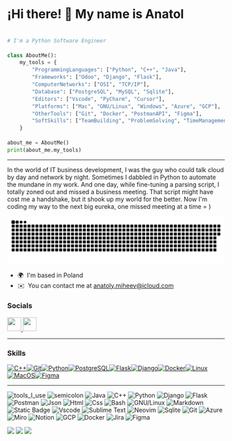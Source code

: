 ¡Hi there! 👋 My name is Anatol
=======================

```python

# I'm a Python Software Engineer

class AboutMe():
    my_tools = {
        "ProgrammingLanguages": ["Python", "C++", "Java"],
        "Frameworks": ["Odoo", "Django", "Flask"],
        "ComputerNetworks": ["OSI", "TCP/IP"],
        "Database": ["PostgreSQL", "MySQL", "Sqlite"],
        "Editors": ["Vscode", "PyCharm", "Cursor"],
        "Platforms": ["Mac", "GNU/Linux", "Windows", "Azure", "GCP"],
        "OtherTools": ["Git", "Docker", "PostmanAPI", "Figma"],
        "SoftSkills": ["TeamBuilding", "ProblemSolving", "TimeManagement", "AttentionToDetail"],
    }

about_me = AboutMe()
print(about_me.my_tools)

```
---

In the world of IT business development, I was the guy who could talk cloud by day and network by night. Sometimes I dabbled in Python to automate the mundane in my work. And one day, while fine-tuning a parsing script, I totally zoned out and missed a business meeting. That script might have cost me a handshake, but it shook up my world for the better. Now I'm coding my way to the next big eureka, one missed meeting at a time = )
<p align="center">
 <img width="550" src="assets/github-snake.svg" alt="snake"/>
</p>

* 🌍  I'm based in Poland
* ✉️  You can contact me at [anatoly.miheev@icloud.com](mailto:anatoly.miheev@icloud.com)


### Socials

<p align="left"> <a href="https://www.github.com/halbtonjazz" target="_blank" rel="noreferrer"> <picture> <source media="(prefers-color-scheme: dark)" srcset="https://raw.githubusercontent.com/danielcranney/readme-generator/main/public/icons/socials/github-dark.svg" /> <source media="(prefers-color-scheme: light)" srcset="https://raw.githubusercontent.com/danielcranney/readme-generator/main/public/icons/socials/github.svg" /> <img src="https://raw.githubusercontent.com/danielcranney/readme-generator/main/public/icons/socials/github.svg" width="32" height="32" /> </picture> </a> <a href="https://www.linkedin.com/in/anatol-szymanski" target="_blank" rel="noreferrer"> <picture> <source media="(prefers-color-scheme: dark)" srcset="https://raw.githubusercontent.com/danielcranney/readme-generator/main/public/icons/socials/linkedin-dark.svg" /> <source media="(prefers-color-scheme: light)" srcset="https://raw.githubusercontent.com/danielcranney/readme-generator/main/public/icons/socials/linkedin.svg" /> <img src="https://raw.githubusercontent.com/danielcranney/readme-generator/main/public/icons/socials/linkedin.svg" width="32" height="32" /> </picture> </a></p>

-------------------------------

### Skills

<p align="left">
<a href="https://docs.microsoft.com/en-us/cpp/?view=msvc-170" target="_blank" rel="noreferrer"><img src="https://raw.githubusercontent.com/danielcranney/readme-generator/main/public/icons/skills/cplusplus-colored.svg" width="36" height="36" alt="C++" /></a><a href="https://git-scm.com/" target="_blank" rel="noreferrer"><img src="https://raw.githubusercontent.com/danielcranney/readme-generator/main/public/icons/skills/git-colored.svg" width="36" height="36" alt="Git" /></a><a href="https://www.python.org/" target="_blank" rel="noreferrer"><img src="https://raw.githubusercontent.com/danielcranney/readme-generator/main/public/icons/skills/python-colored.svg" width="36" height="36" alt="Python" /></a><a href="https://www.postgresql.org/" target="_blank" rel="noreferrer"><img src="https://raw.githubusercontent.com/danielcranney/readme-generator/main/public/icons/skills/postgresql-colored.svg" width="36" height="36" alt="PostgreSQL" /></a><a href="https://flask.palletsprojects.com/en/2.0.x/" target="_blank" rel="noreferrer"><img src="https://raw.githubusercontent.com/danielcranney/readme-generator/main/public/icons/skills/flask-colored.svg" width="36" height="36" alt="Flask" /></a><a href="https://www.djangoproject.com/" target="_blank" rel="noreferrer"><img src="https://raw.githubusercontent.com/danielcranney/readme-generator/main/public/icons/skills/django-colored.svg" width="36" height="36" alt="Django" /></a><a href="https://www.docker.com/" target="_blank" rel="noreferrer"><img src="https://raw.githubusercontent.com/danielcranney/readme-generator/main/public/icons/skills/docker-colored.svg" width="36" height="36" alt="Docker" /></a><a href="https://www.linux.org" target="_blank" rel="noreferrer"><img src="https://raw.githubusercontent.com/danielcranney/readme-generator/main/public/icons/skills/linux-colored.svg" width="36" height="36" alt="Linux" /></a><a href="https://apple.com" target="_blank" rel="noreferrer"><img src="https://raw.githubusercontent.com/danielcranney/readme-generator/main/public/icons/skills/macos-colored.svg" width="36" height="36" alt="MacOS" /></a><a href="https://www.figma.com/" target="_blank" rel="noreferrer"><img src="https://raw.githubusercontent.com/danielcranney/readme-generator/main/public/icons/skills/figma-colored.svg" width="36" height="36" alt="Figma" /></a>
</p>

<hr></hr>

![tools_I_use](https://img.shields.io/badge/-%F0%9F%9A%80%20Tools%20I%20use-orange)
![semicolon](https://img.shields.io/badge/-%3A-orange)
![Java](https://img.shields.io/badge/Java-ED8B00?style=flat&logo=java&logoColor=white)
![C++](https://img.shields.io/badge/C%2B%2B-00599C?style=flat&logo=c%2B%2B&logoColor=white)
![Python](https://img.shields.io/badge/Python-FFD43B?style=flat&logo=python&logoColor=darkgreen)
![Django](https://img.shields.io/badge/Django-FFA400?logo=Django)
![Flask](https://img.shields.io/badge/Flask-E7003E?logo=Flask)
![Postman](https://img.shields.io/badge/%20Postman%20API-B365D4?logo=Postman)
![Json](https://img.shields.io/badge/json-5E5C5C?style=flat&logo=json&logoColor=white)
![Html](https://img.shields.io/badge/HTML5-E34F26?style=flat&logo=html5&logoColor=white)
![Css](https://img.shields.io/badge/CSS3-1572B6?style=flat&logo=css3&logoColor=white)
![Bash](https://img.shields.io/badge/GNU%20Bash-4EAA25?style=flat&logo=GNU%20Bash&logoColor=white)
![GNU/Linux](https://img.shields.io/badge/Linux-FCC624?style=flat&logo=linux&logoColor=black)
![Markdown](https://img.shields.io/badge/Markdown-000000?style=flat&logo=markdown&logoColor=white)
![Static Badge](https://img.shields.io/badge/%20PyCharm-BAF300?logo=PyCharm)
![Vscode](https://img.shields.io/badge/Visual_Studio_Code-0078D4?style=flat&logo=visual%20studio%20code&logoColor=white)
![Sublime Text](https://img.shields.io/badge/sublime_text-%23575757.svg?&style=flat&logo=sublime-text&logoColor=important)
![Neovim](https://img.shields.io/badge/NeoVim-%2357A143.svg?&style=flat&logo=neovim&logoColor=white)
![Sqlite](https://img.shields.io/badge/SQLite-07405E?style=flat&logo=sqlite&logoColor=white)
![Git](https://img.shields.io/badge/GIT-E44C30?style=flat&logo=git&logoColor=white)
![Azure](https://img.shields.io/badge/Microsoft%20Azure-4F4FD9?logo=Microsoft%20Azure)
![Miro](https://img.shields.io/badge/Miro-D5F5DA?logo=miro)
![Notion](https://img.shields.io/badge/Notion-595F5E?logo=notion)
![GCP](https://img.shields.io/badge/Google%20Cloud%20Platform-FF6200?logo=Google%20Cloud)
![Docker](https://img.shields.io/badge/Docker-660BAB?logo=docker)
![Jira](https://img.shields.io/badge/Jira-1B1BB3?logo=Jira)
![Figma](https://img.shields.io/badge/Figma-F24E1E?style=flat&logo=figma&logoColor=white)


![](http://github-profile-summary-cards.vercel.app/api/cards/profile-details?username=halbtonjazz&theme=vision_friendly_dark)
![](http://github-profile-summary-cards.vercel.app/api/cards/stats?username=halbtonjazz&theme=vision_friendly_dark)
![](http://github-profile-summary-cards.vercel.app/api/cards/productive-time?username=halbtonjazz&theme=vision_friendly_dark&utcOffset=8)








